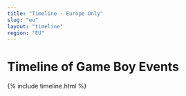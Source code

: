 ```yaml
---
title: "Timeline - Europe Only"
slug: "eu"
layout: "timeline"
region: "EU"
---
```

# Timeline of Game Boy Events

{% include timeline.html %}